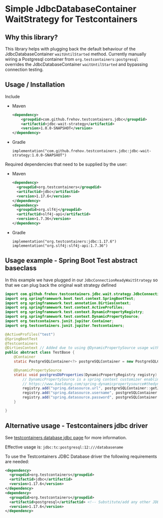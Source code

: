 # Simple JdbcDatabaseContainer WaitStrategy for Testcontainers

## Why this library? 
This library helps with plugging back the default behaviour of the JdbcDatabaseContainer `waitUntilStarted` method.
Currently manually wiring a Postgresql container from `org.testcontainers:postgresql` overrides the JdbcDatabaseContainer `waitUntilStarted` and bypassing 
connection testing.

## Usage / Installation
Include
- Maven
    ```xml
    <dependency>
        <groupdid>com.github.frehov.testcontainers.jdbc</groupdid>
        <artifactid>jdbc-wait-strategy</artifactid>
        <version>1.0.0-SNAPSHOT</version>
    </dependency>
    ```
- Gradle
    ```
    implementation("com.github.frehov.testcontainers.jdbc:jdbc-wait-strategy:1.0.0-SNAPSHOT")
    ```

Required dependencies that need to be supplied by the user:
- Maven
  ```xml
  <dependency>
    <groupdid>org.testcontainers</groupdid>
    <artifactid>jdbc</artifactid>
    <version>1.17.6</version>
  </dependency>
  <dependency>
    <groupdid>org.slf4j</groupdid>
    <artifactid>slf4j-api</artifactid>
    <version>1.7.36</version>
  </dependency>
  ```
- Gradle
    ```
    implementation("org.testcontainers:jdbc:1.17.6")
    implementation("org.slf4j:slf4j-api:1.7.36")
    ```

## Usage example - Spring Boot Test abstract baseclass
In this example we have plugged in our `JdbcConnectionReadyWaitStrategy` so that we can plug back the original wait strategy defined
```java
import com.github.frehov.testcontainers.jdbc.wait.strategy.JdbcConnectionReadyWaitStrategy;
import org.springframework.boot.test.context.SpringBootTest;
import org.springframework.test.annotation.DirtiesContext;
import org.springframework.test.context.ActiveProfiles;
import org.springframework.test.context.DynamicPropertyRegistry;
import org.springframework.test.context.DynamicPropertySource;
import org.testcontainers.junit.jupiter.Container;
import org.testcontainers.junit.jupiter.Testcontainers;

@ActiveProfiles("test")
@SpringBootTest
@Testcontainers
@DirtiesContext // Added due to using @DynamicPropertySource usage with @Container.
public abstract class TestBase {
    @Container
    static PostgreSQLContainer<?> postgreSQLContainer = new PostgreSQLContainer<>("postgres:12").waitingFor(new JdbcConnectionReadyWaitStrategy());

    @DynamicPropertySource
    static void postgresDbProperties(DynamicPropertyRegistry registry) {
        // DynamicPropertySource is a spring context customizer enabling us to utilise the testcontainers-junit extension fully.
        // https://www.baeldung.com/spring-dynamicpropertysource#thedynamicpropertysource
        registry.add("spring.datasource.url", postgreSQLContainer::getJdbcUrl);
        registry.add("spring.datasource.username", postgreSQLContainer::getUsername);
        registry.add("spring.datasource.password", postgreSQLContainer::getPassword);
    }

}
```

## Alternative usage - Testcontainers jdbc driver
See [testcontainers database jdbc page](https://www.testcontainers.org/modules/databases/jdbc/) for more information.

Effective usage is: `jdbc:tc:postgresql:12:///databasename`


To use the Testcontainers JDBC Database driver the following requirements are needed:
```xml
<dependency>
  <groupdid>org.testcontainers</groupdid>
  <artifactid>jdbc</artifactid>
  <version>1.17.6</version>
</dependency>
<dependency>
  <groupdid>org.testcontainers</groupdid>
  <artifactid>postgresql</artifactid> <!-- Substitute/add any other JDBC based containers here -->
  <version>1.17.6</version>
</dependency>
```